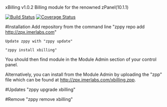 xBilling v1.0.2
Billing module for the renowned zPanel(10.1.1)

[![Build Status](https://travis-ci.org/modpluz/xbilling.png?branch=master)](https://travis-ci.org/modpluz/xbilling)
[![Coverage Status](https://coveralls.io/repos/modpluz/xbilling/badge.png)](https://coveralls.io/r/modpluz/xbilling)

#Installation
	Add repository from the command line
		"zppy repo add http://zpx.imerlabs.com"
	
	Update zppy with "zppy update"

	"zppy install xbilling"

You should then find module in the Module Admin section of your control panel.

Alternatively, you can install from the Module Admin by uploading the "zpp" file 
which can be found at http://zpx.imerlabs.com/xbilling.zpp.

#Updates
	"zppy upgrade xbilling"

#Remove
	"zppy remove xbilling"




